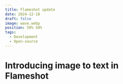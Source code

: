 ```yaml
---
title: Flameshot update
date: 2024-12-18
draft: false
image: wave.webp
position: 50% 50%
tags:
  - Development
  - Open-source
---
```


# Introducing image to text in Flameshot

